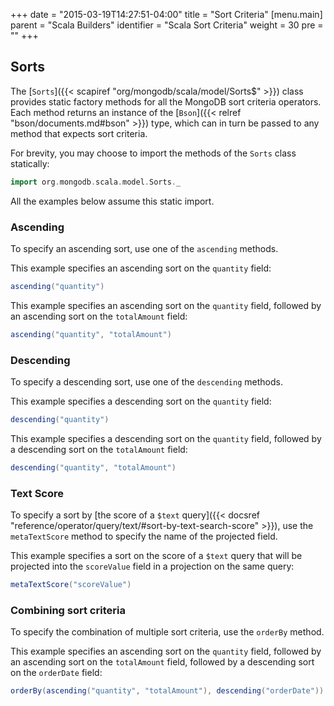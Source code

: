 +++
date = "2015-03-19T14:27:51-04:00"
title = "Sort Criteria"
[menu.main]
  parent = "Scala Builders"
  identifier = "Scala Sort Criteria"
  weight = 30
  pre = "<i class='fa'></i>"
+++

## Sorts

The [`Sorts`]({{< scapiref "org/mongodb/scala/model/Sorts$" >}}) class provides static factory methods for all the MongoDB sort criteria 
operators.  Each method returns an instance of the [`Bson`]({{< relref "bson/documents.md#bson" >}}) type, which can in turn be passed to
any method that expects sort criteria.

For brevity, you may choose to import the methods of the `Sorts` class statically:

```scala
import org.mongodb.scala.model.Sorts._
```
  
All the examples below assume this static import.

### Ascending

To specify an ascending sort, use one of the `ascending` methods.

This example specifies an ascending sort on the `quantity` field:

```scala
ascending("quantity")
```

This example specifies an ascending sort on the `quantity` field, followed by an ascending sort on the `totalAmount` field:

```scala
ascending("quantity", "totalAmount") 
```

### Descending

To specify a descending sort, use one of the `descending` methods.

This example specifies a descending sort on the `quantity` field:

```scala
descending("quantity")
```

This example specifies a descending sort on the `quantity` field, followed by a descending sort on the `totalAmount` field:


```scala
descending("quantity", "totalAmount") 
```

### Text Score

To specify a sort by [the score of a `$text` query]({{< docsref "reference/operator/query/text/#sort-by-text-search-score" >}}), use the 
`metaTextScore` method to specify the name of the projected field.

This example specifies a sort on the score of a `$text` query that will be projected into the `scoreValue` field in a projection on the 
same query:

```scala
metaTextScore("scoreValue")
```

### Combining sort criteria

To specify the combination of multiple sort criteria, use the `orderBy` method.

This example specifies an ascending sort on the `quantity` field, followed by an ascending sort on the `totalAmount` field, followed by a 
descending sort on the `orderDate` field:

```scala
orderBy(ascending("quantity", "totalAmount"), descending("orderDate"))
```

